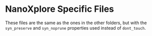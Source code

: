 # NanoXplore Specific Files

These files are the same as the ones in the other folders, but with the `syn_preserve` and `syn_noprune` properties used instead of `dont_touch`.
